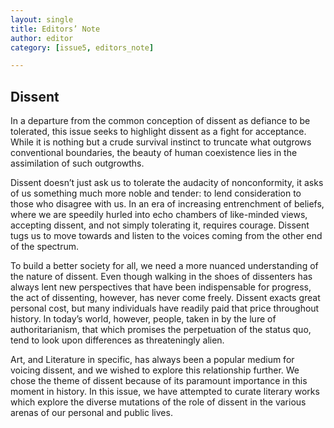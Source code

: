```yaml
---
layout: single
title: Editors’ Note
author: editor
category: [issue5, editors_note]

---
```


## Dissent 


In a departure from the common conception of dissent as defiance to be tolerated, this issue seeks to highlight dissent as a fight for acceptance. While it is nothing but a crude survival instinct to truncate what outgrows conventional boundaries, the beauty of human coexistence lies in the assimilation of such outgrowths. 

Dissent doesn’t just ask us to tolerate the audacity of nonconformity, it asks of us something much more noble and tender: to lend consideration to those who disagree with us. In an era of increasing entrenchment of beliefs, where we are speedily hurled into echo chambers of like-minded views, accepting dissent, and not simply tolerating it, requires courage. Dissent tugs us to move towards and listen to the voices coming from the other end of the spectrum.

To build a better society for all, we need a more nuanced understanding of the nature of dissent. Even though walking in the shoes of dissenters has always lent new perspectives that have been indispensable for progress, the act of dissenting, however, has never come freely. Dissent exacts great personal cost, but many individuals have readily paid that price throughout history. In today’s world, however, people, taken in by the lure of authoritarianism, that which promises the perpetuation of the status quo, tend to look upon differences as threateningly alien. 
 
Art, and Literature in specific, has always been a popular medium for voicing dissent, and we wished to explore this relationship further. We chose the theme of dissent because of its paramount importance in this moment in history. In this issue, we have attempted to curate literary works which explore the diverse mutations of the role of dissent in the various arenas of our personal and public lives.
